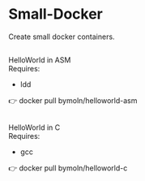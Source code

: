 # Small-Docker
Create small docker containers.

##  
  HelloWorld in ASM  
  Requires:
  * ldd  

:point_right: docker pull bymoln/helloworld-asm

##  
  HelloWorld in C  
  Requires:
  * gcc  

:point_right: docker pull bymoln/helloworld-c
